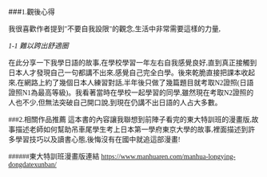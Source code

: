 
###<font face="Noto Sans Traditional Chinese">1.觀後心得

我很喜歡作者提到"不要自我設限"的觀念,生活中非常需要這樣的力量,

*1-1 難以跨出舒適圈*

在此分享一下我學日語的故事,在學校學習一年左右自我感覺良好,直到真正接觸到日本人才發現自己一句都講不出來,感覺自己完全白學。後來乾脆直接把課本收起來,在網路上約了幾個日本人練習對話,半年後只做了幾篇題目就考取N2證照(日語證照N1為最高等級)。我看著當時在學校一起學習的同學,雖然現在考取N2證照的人也不少,但無法突破自己開口說,到現在仍講不出日語的人占大多數。

 
###2.相關作品推薦
這本書的內容讓我聯想到前陣子看完的東大特訓班的漫畫版,故事描述老師如何幫助吊車尾學生考上日本第一學府東京大學的故事,裡面描述到許多學習技巧以及讀書心態,後悔沒有在國中就追這部漫畫!



######東大特訓班漫畫版連結
https://www.manhuaren.com/manhua-longying-dongdatexunban/
